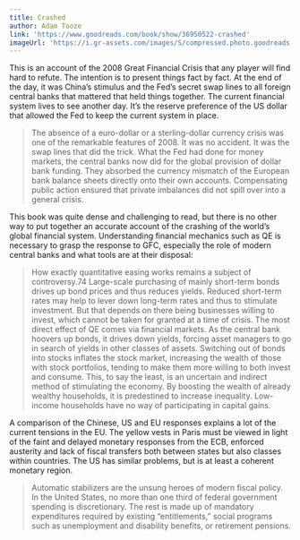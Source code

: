 ```yaml
---
title: Crashed
author: Adam Tooze
link: 'https://www.goodreads.com/book/show/36950522-crashed'
imageUrl: 'https://i.gr-assets.com/images/S/compressed.photo.goodreads.com/books/1545193013l/36950522._SY475_.jpg'
---
```


This is an account of the 2008 Great Financial Crisis that any player will find hard to refute. The
intention is to present things fact by fact. At the end of the day, it was China’s stimulus and the
Fed’s secret swap lines to all foreign central banks that mattered that held things together. The
current financial system lives to see another day. It’s the reserve preference of the US dollar that
allowed the Fed to keep the current system in place.

> The absence of a euro-dollar or a sterling-dollar currency crisis was one of the remarkable
> features of 2008. It was no accident. It was the swap lines that did the trick. What the Fed had
> done for money markets, the central banks now did for the global provision of dollar bank funding.
> They absorbed the currency mismatch of the European bank balance sheets directly onto their own
> accounts. Compensating public action ensured that private imbalances did not spill over into a
> general crisis.

This book was quite dense and challenging to read, but there is no other way to put together an
accurate account of the crashing of the world’s global financial system. Understanding financial
mechanics such as QE is necessary to grasp the response to GFC, especially the role of modern
central banks and what tools are at their disposal:

> How exactly quantitative easing works remains a subject of controversy.74 Large-scale purchasing
> of mainly short-term bonds drives up bond prices and thus reduces yields. Reduced short-term rates
> may help to lever down long-term rates and thus to stimulate investment. But that depends on there
> being businesses willing to invest, which cannot be taken for granted at a time of crisis. The
> most direct effect of QE comes via financial markets. As the central bank hoovers up bonds, it
> drives down yields, forcing asset managers to go in search of yields in other classes of assets.
> Switching out of bonds into stocks inflates the stock market, increasing the wealth of those with
> stock portfolios, tending to make them more willing to both invest and consume. This, to say the
> least, is an uncertain and indirect method of stimulating the economy. By boosting the wealth of
> already wealthy households, it is predestined to increase inequality. Low-income households have
> no way of participating in capital gains.

A comparison of the Chinese, US and EU responses explains a lot of the current tensions in the EU.
The yellow vests in Paris must be viewed in light of the faint and delayed monetary responses from
the ECB, enforced austerity and lack of fiscal transfers both between states but also classes within
countries. The US has similar problems, but is at least a coherent monetary region.

> Automatic stabilizers are the unsung heroes of modern fiscal policy. In the United States, no more
> than one third of federal government spending is discretionary. The rest is made up of mandatory
> expenditures required by existing “entitlements,” social programs such as unemployment and
> disability benefits, or retirement pensions.
